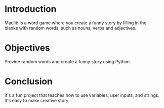 # Introduction
Madlib is a word game where you create a funny story by filling in the blanks with random words, such as nouns, verbs and adjectives.

# Objectives
Provide random words and create a funny story using Python.

# Conclusion
It's a fun project that teaches how to use variables, user inputs, and strings. It's easy to make creative story.
